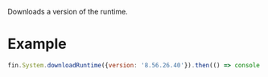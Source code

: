 Downloads a version of the runtime.
# Example
```js
fin.System.downloadRuntime({version: '8.56.26.40'}).then(() => console.log('download is successful')).catch(err => console.log(err));
```
